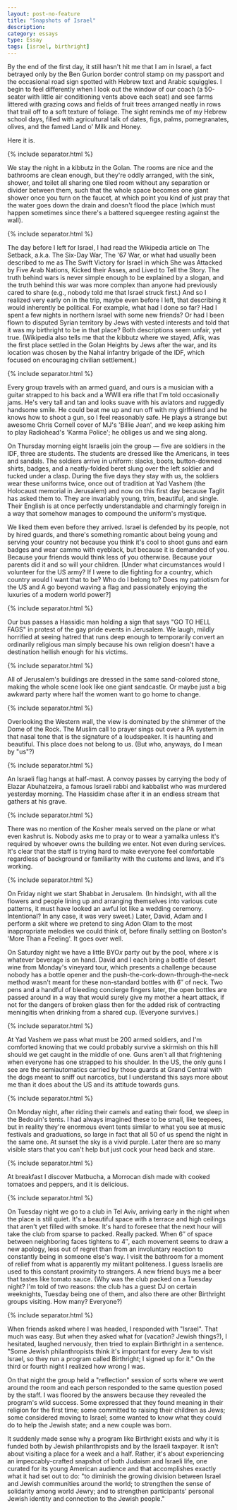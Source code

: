 ```yaml
---
layout: post-no-feature
title: "Snapshots of Israel"
description:
category: essays
type: Essay
tags: [israel, birthright]
---
```


By the end of the first day, it still hasn't hit me that I am in Israel, a fact betrayed only by the Ben Gurion border control stamp on my passport and the occasional road sign spotted with Hebrew text and Arabic squiggles. I begin to feel differently when I look out the window of our coach (a 50-seater with little air conditioning vents above each seat) and see farms littered with grazing cows and fields of fruit trees arranged neatly in rows that trail off to a soft texture of foliage. The sight reminds me of my Hebrew school days, filled with agricultural talk of dates, figs, palms, pomegranates, olives, and the famed Land o' Milk and Honey. 

Here it is.

{% include separator.html %}

We stay the night in a kibbutz in the Golan. The rooms are nice and the bathrooms are clean enough, but they're oddly arranged, with the sink, shower, and toilet all sharing one tiled room without any separation or divider between them, such that the whole space becomes one giant shower once you turn on the faucet, at which point you kind of just pray that the water goes down the drain and doesn't flood the place (which must happen sometimes since there's a battered squeegee resting against the wall).

{% include separator.html %}

The day before I left for Israel, I had read the Wikipedia article on The Setback, a.k.a. The Six-Day War, The '67 War, or what had usually been described to me as The Swift Victory for Israel in which She was Attacked by Five Arab Nations, Kicked their Asses, and Lived to Tell the Story. The truth behind wars is never simple enough to be explained by a slogan, and the truth behind this war was more complex than anyone had previously cared to share (e.g., nobody told me that Israel struck first.) And so I realized very early on in the trip, maybe even before I left, that describing it would inherently be political. For example, what had I done so far? Had I spent a few nights in northern Israel with some new friends? Or had I been flown to disputed Syrian territory by Jews with vested interests and told that it was my birthright to be in that place? Both descriptions seem unfair, yet true. (Wikipedia also tells me that the kibbutz where we stayed, Afik, was the first place settled in the Golan Heights by Jews after the war, and its location was chosen by the Nahal infantry brigade of the IDF, which focused on encouraging civilian settlement.)

{% include separator.html %}

Every group travels with an armed guard, and ours is a musician with a guitar strapped to his back and a WWII era rifle that I'm told occasionally jams. He's very tall and tan and looks suave with his aviators and ruggedly handsome smile. He could beat me up and run off with my girlfriend and he knows how to shoot a gun, so I feel reasonably safe. He plays a strange but awesome Chris Cornell cover of MJ's 'Billie Jean', and we keep asking him to play Radiohead's 'Karma Police'; he obliges us and we sing along.

On Thursday morning eight Israelis join the group &mdash; five are soldiers in the IDF, three are students. The students are dressed like the Americans, in tees and sandals. The soldiers arrive in uniform: slacks, boots, button-downed shirts, badges, and a neatly-folded beret slung over the left soldier and tucked under a clasp. During the five days they stay with us, the soldiers wear these uniforms twice, once out of tradition at Yad Vashem (the Holocaust memorial in Jerusalem) and now on this first day because Taglit has asked them to. They are invariably young, trim, beautiful, and single. Their English is at once perfectly understandable and charmingly foreign in a way that somehow manages to compound the uniform's mystique.

We liked them even before they arrived. Israel is defended by its people, not by hired guards, and there's something romantic about being young and serving your country not because you think it's cool to shoot guns and earn badges and wear cammo with eyeblack, but because it is demanded of you. Because your friends would think less of you otherwise. Because your parents did it and so will your children. [Under what circumstances would I volunteer for the US army? If I were to die fighting for a country, which country would I want that to be? Who do I belong to? Does my patriotism for the US and A go beyond waving a flag and passionately enjoying the luxuries of a modern world power?]

{% include separator.html %}

Our bus passes a Hassidic man holding a sign that says "GO TO HELL FAGS" in protest of the gay pride events in Jerusalem. We laugh, mildly horrified at seeing hatred that runs deep enough to temporarily convert an ordinarily religious man simply because his own religion doesn't have a destination hellish enough for his victims.

{% include separator.html %}

All of Jerusalem's buildings are dressed in the same sand-colored stone, making the whole scene look like one giant sandcastle. Or maybe just a big awkward party where half the women want to go home to change.

{% include separator.html %}

Overlooking the Western wall, the view is dominated by the shimmer of the Dome of the Rock. The Muslim call to prayer sings out over a PA system in that nasal tone that is the signature of a loudspeaker. It is haunting and beautiful. This place does not belong to us. (But who, anyways, do I mean by "us"?)

{% include separator.html %}

An Israeli flag hangs at half-mast. A convoy passes by carrying the body of Elazar Abuhatzeira, a famous Israeli rabbi and kabbalist who was murdered yesterday morning. The Hassidim chase after it in an endless stream that gathers at his grave.

{% include separator.html %}

There was no mention of the Kosher meals served on the plane or what even kashrut is. Nobody asks me to pray or to wear a yamalka unless it's required by whoever owns the building we enter. Not even during services. It's clear that the staff is trying hard to make everyone feel comfortable regardless of background or familiarity with the customs and laws, and it's working.

{% include separator.html %}

On Friday night we start Shabbat in Jerusalem. (In hindsight, with all the flowers and people lining up and arranging themselves into various cute patterns, it must have looked an awful lot like a wedding ceremony. Intentional? In any case, it was very sweet.) Later, David, Adam and I perform a skit where we pretend to sing Adon Olam to the most inappropriate melodies we could think of, before finally settling on Boston's 'More Than a Feeling'. It goes over well.

On Saturday night we have a little BYO*x* party out by the pool, where *x* is whatever beverage is on hand. David and I each bring a bottle of desert wine from Monday's vineyard tour, which presents a challenge because nobody has a bottle opener and the push-the-cork-down-through-the-neck method wasn't meant for these non-standard bottles with 6&#8243; of neck. Two pens and a handful of bleeding concierge fingers later, the open bottles are passed around in a way that would surely give my mother a heart attack, if not for the dangers of broken glass then for the added risk of contracting meningitis when drinking from a shared cup. (Everyone survives.)

{% include separator.html %}

At Yad Vashem we pass what must be 200 armed soldiers, and I'm comforted knowing that we could probably survive a skirmish on this hill should we get caught in the middle of one. Guns aren't all that frightening when everyone has one strapped to his shoulder. In the US, the only guns I see are the semiautomatics carried by those guards at Grand Central with the dogs meant to sniff out narcotics, but I understand this says more about me than it does about the US and its attitude towards guns.

{% include separator.html %}

On Monday night, after riding their camels and eating their food, we sleep in the Bedouin's tents. I had always imagined these to be small, like teepees, but in reality they're enormous event tents similar to what you see at music festivals and graduations, so large in fact that all 50 of us spend the night in the same one. At sunset the sky is a vivid purple. Later there are so many visible stars that you can't help but just cock your head back and stare.

{% include separator.html %}

At breakfast I discover Matbucha, a Morrocan dish made with cooked tomatoes and peppers, and it is delicious.

{% include separator.html %}

On Tuesday night we go to a club in Tel Aviv, arriving early in the night when the place is still quiet. It's a beautiful space with a terrace and high ceilings that aren't yet filled with smoke. It's hard to foresee that the next hour will take the club from sparse to packed. Really packed. When 6&#8243; of space between neighboring faces tightens to 4&#8243;, each movement seems to draw a new apology, less out of regret than from an involuntary reaction to constantly being in someone else's way. I visit the bathroom for a moment of relief from what is apparently my militant politeness. I guess Israelis are used to this constant proximity to strangers. A new friend buys me a beer that tastes like tomato sauce. (Why was the club packed on a Tuesday night? I'm told of two reasons: the club has a guest DJ on certain weeknights, Tuesday being one of them, and also there are other Birthright groups visiting. How many? Everyone?)

{% include separator.html %}

When friends asked where I was headed, I responded with "Israel". That much was easy. But when they asked what for (vacation? Jewish things?), I hesitated, laughed nervously, then tried to explain Birthright in a sentence. "Some Jewish philanthropists think it's important for every Jew to visit Israel, so they run a program called Birthright; I signed up for it." On the third or fourth night I realized how wrong I was.

On that night the group held a "reflection" session of sorts where we went around the room and each person responded to the same question posed by the staff. I was floored by the answers because they revealed the program's wild success. Some expressed that they found meaning in their religion for the first time; some committed to raising their children as Jews; some considered moving to Israel; some wanted to know what they could do to help the Jewish state; and a new couple was born.

It suddenly made sense why a program like Birthright exists and why it is funded both by Jewish philanthropists and by the Israeli taxpayer. It isn't about visiting a place for a week and a half. Rather, it's about experiencing an impeccably-crafted snapshot of both Judaism and Israeli life, one curated for its young American audience and that accomplishes exactly what it had set out to do: "to diminish the growing division between Israel and Jewish communities around the world; to strengthen the sense of solidarity among world Jewry; and to strengthen participants' personal Jewish identity and connection to the Jewish people."
